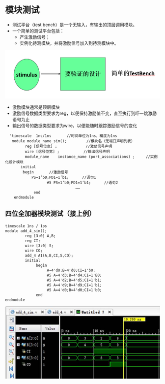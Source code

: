 # 模块测试

- 测试平台（test bench）是一个无输入，有输出的顶层调用模块。
- 一个简单的测试平台包括：
  - 产生激励信号；
  - 实例化待测模块，并将激励信号加入到待测模块中。

![image-20200328185149852](module_test.assets/image-20200328185149852.png)

- 激励模块通常是顶层模块
- 激励信号数据类型要求为reg，以便保持激励值不变，直至执行到吓一跳激励语句为止
- 输出信号的数据类型要求为wire，以便能随时跟踪激励信号的变化

```
  'timescale  1ns/1ns       //时间单位为1ns，精度为1ns
   module module_name_sim();         //模块名（无端口声明列表）
         reg [信号位宽] ;             //激励信号声明
         wire [信号位宽] ;           //输出信号声明
         module_name    instance_name (port_associations) ;     //实例化设计模块
	   initial 
		begin       //激励信号
			PS=1’b0;PD1=1’b1;      //语句1
		           #5 PS=1’b0;PD1=1’b1;      //语句2
                                ……	
             end	
    endmodule
```



## 四位全加器模块测试（接上例）

```
timescale 1ns / 1ps 
module add_4_sim();
         reg [3:0] A,B;
         reg CI;
         wire [3:0] S;
         wire CO;
         add_4 A1(A,B,CI,S,CO);
         initial
              begin
                   A=4'd0;B=4'd0;CI=1'b0;
                   #5 A=4'd3;B=4'd4;CI=1'B0;
                   #5 A=4'd2;B=4'd5;CI=1'b1;
                   #5 A=4'd9;B=4'd9;CI=1'b1;
                   #5 A=4'd0;B=4'd0;CI=1'b0;
              end
endmodule
```

![img](module_test.assets/clip_image021.jpg)